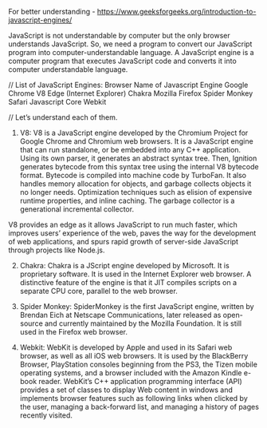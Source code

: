 For better understanding - https://www.geeksforgeeks.org/introduction-to-javascript-engines/

JavaScript is not understandable by computer but the only browser understands JavaScript. So, we need a program to convert our JavaScript program into computer-understandable language. A JavaScript engine is a computer program that executes JavaScript code and converts it into computer understandable language.

// List of JavaScript Engines:
Browser Name of Javascript Engine
Google Chrome V8
Edge (Internet Explorer) Chakra
Mozilla Firefox Spider Monkey
Safari Javascript Core Webkit

// Let’s understand each of them.

1. V8: V8 is a JavaScript engine developed by the Chromium Project for Google Chrome and Chromium web browsers. It is a JavaScript engine that can run standalone, or be embedded into any C++ application. Using its own parser, it generates an abstract syntax tree. Then, Ignition generates bytecode from this syntax tree using the internal V8 bytecode format. Bytecode is compiled into machine code by TurboFan. It also handles memory allocation for objects, and garbage collects objects it no longer needs. Optimization techniques such as elision of expensive runtime properties, and inline caching. The garbage collector is a generational incremental collector.

V8 provides an edge as it allows JavaScript to run much faster, which improves users’ experience of the web, paves the way for the development of web applications, and spurs rapid growth of server-side JavaScript through projects like Node.js.

2. Chakra: Chakra is a JScript engine developed by Microsoft. It is proprietary software. It is used in the Internet Explorer web browser. A distinctive feature of the engine is that it JIT compiles scripts on a separate CPU core, parallel to the web browser.

3. Spider Monkey: SpiderMonkey is the first JavaScript engine, written by Brendan Eich at Netscape Communications, later released as open-source and currently maintained by the Mozilla Foundation. It is still used in the Firefox web browser.

4. Webkit: WebKit is developed by Apple and used in its Safari web browser, as well as all iOS web browsers. It is used by the BlackBerry Browser, PlayStation consoles beginning from the PS3, the Tizen mobile operating systems, and a browser included with the Amazon Kindle e-book reader. WebKit’s C++ application programming interface (API) provides a set of classes to display Web content in windows and implements browser features such as following links when clicked by the user, managing a back-forward list, and managing a history of pages recently visited.

